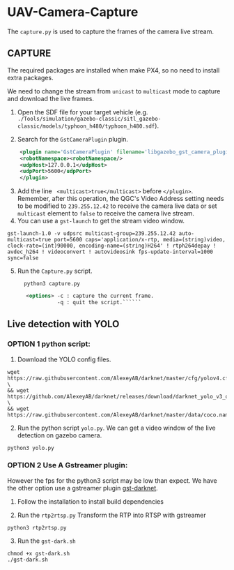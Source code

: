 # UAV-Camera-Capture

The `capture.py` is used to capture the frames of the camera live stream.

## CAPTURE
The required packages are installed when make PX4, so no need to install extra packages.

We need to change the stream from `unicast` to `multicast` mode to capture and download the live frames.

1. Open the SDF file for your target vehicle (e.g. `./Tools/simulation/gazebo-classic/sitl_gazebo-classic/models/typhoon_h480/typhoon_h480.sdf`).

2. Search for the `GstCameraPlugin` plugin.
```XML
    <plugin name='GstCameraPlugin' filename='libgazebo_gst_camera_plugin.so'>
    <robotNamespace><robotNamespace/>
    <udpHost>127.0.0.1</udpHost>
    <udpPort>5600</udpPort>
    </plugin>
``````
3. Add the line ` <multicast>true</multicast>` before `</plugin>`. Remember, after this operation, the QGC's Video Address setting needs to be modified to `239.255.12.42` to receive the camera live data or set `multicast` element to `false` to receive the camera live stream.
4. You can use a `gst-launch` to get the stream video window.
 ```console
gst-launch-1.0 -v udpsrc multicast-group=239.255.12.42 auto-multicast=true port=5600 caps='application/x-rtp, media=(string)video, clock-rate=(int)90000, encoding-name=(string)H264' ! rtph264depay ! avdec_h264 ! videoconvert ! autovideosink fps-update-interval=1000 sync=false
```   

5. Run the `Capture.py` script.

    ```console
	  python3 capture.py
``````xml
      <options> -c : capture the current frame.
                -q : quit the script.``````
``````
## Live detection with YOLO


### OPTION 1 python script:

1. Download the YOLO config files. 

```console
wget https://raw.githubusercontent.com/AlexeyAB/darknet/master/cfg/yolov4.cfg \
&& wget https://github.com/AlexeyAB/darknet/releases/download/darknet_yolo_v3_optimal/yolov4.weights \
&& wget https://raw.githubusercontent.com/AlexeyAB/darknet/master/data/coco.names 
```
2. Run the python script `yolo.py`. We can get a video window of the live detection on gazebo camera. 
```console
python3 yolo.py
```

### OPTION 2 Use A Gstreamer plugin:

However the fps for the python3 script may be low than expect. We have the other option use a gstreamer plugin [gst-darknet](https://github.com/aler9/gst-darknet).

1. Follow the installation to install build dependencies


2. Run the `rtp2rtsp.py`  Transform the RTP into RTSP with gstreamer
```console
python3 rtp2rtsp.py
```
3. Run the `gst-dark.sh` 
```console
chmod +x gst-dark.sh
./gst-dark.sh
```
